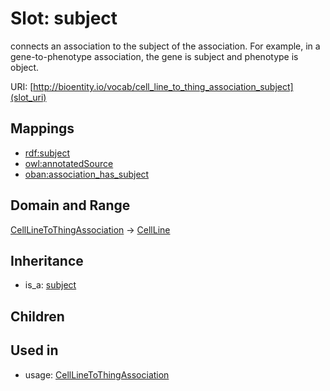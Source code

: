 # Slot: subject


connects an association to the subject of the association. For example, in a gene-to-phenotype association, the gene is subject and phenotype is object.

URI: [http://bioentity.io/vocab/cell_line_to_thing_association_subject](slot_uri)
## Mappings

 * [rdf:subject](http://purl.obolibrary.org/obo/rdf_subject)
 * [owl:annotatedSource](http://purl.obolibrary.org/obo/owl_annotatedSource)
 * [oban:association_has_subject](http://purl.obolibrary.org/obo/oban_association_has_subject)
## Domain and Range

[CellLineToThingAssociation](CellLineToThingAssociation.md) -> [CellLine](CellLine.md)
## Inheritance

 *  is_a: [subject](subject.md)
## Children

## Used in

 *  usage: [CellLineToThingAssociation](CellLineToThingAssociation.md)

